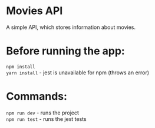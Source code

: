 # Movies API # 
A simple API, which stores information about movies.

# Before running the app:
`npm install`<br/>
`yarn install` - jest is unavailable for npm (throws an error)

# Commands:
`npm run dev` - runs the project<br/>
`npm run test` - runs the jest tests

